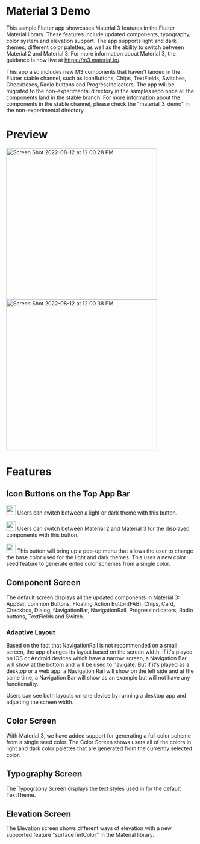 # Material 3 Demo

This sample Flutter app showcases Material 3 features in the Flutter Material library. These features include updated components, typography, color system and elevation support. The app supports light and dark themes, different color palettes, as well as the ability to switch between Material 2 and Material 3. For more information about Material 3, the guidance is now live at https://m3.material.io/.

This app also includes new M3 components that haven't landed in the Flutter stable channel, such as IconButtons, Chips, TextFields, Switches, Checkboxes, Radio buttons and ProgressIndicators. The app will be migrated to the non-experimental directory in the samples repo once all the components land in the stable branch. For more information about the components in the stable channel, please check the "material_3_demo" in the non-experimental directory.

# Preview

<img width="400" alt="Screen Shot 2022-08-12 at 12 00 28 PM" src="https://user-images.githubusercontent.com/36861262/184426137-47b550e1-5c6e-4bb7-b647-b1741f96d42b.png"><img width="400" alt="Screen Shot 2022-08-12 at 12 00 38 PM" src="https://user-images.githubusercontent.com/36861262/184426154-063a39e8-24bd-40be-90cd-984bf81c0fdf.png">


# Features
## Icon Buttons on the Top App Bar
<img src="https://user-images.githubusercontent.com/36861262/166506048-125caeb3-5d5c-4489-9029-1cb74202dd37.png" width="25"/>  Users can switch between a light or dark theme with this button.

<img src="https://user-images.githubusercontent.com/36861262/166508002-90fce980-d228-4312-a95f-a1919bb79ccc.png" width="25" />  Users can switch between Material 2 and Material 3 for the displayed components with this button.

<img src="https://user-images.githubusercontent.com/36861262/166511137-85dea8df-0017-4649-b913-14d4b7a17c2f.png" width="25" /> This button will bring up a pop-up menu that allows the user to change the base color used for the light and dark themes. This uses a new color seed feature to generate entire color schemes from a single color.

## Component Screen
The default screen displays all the updated components in Material 3: AppBar, common Buttons, Floating Action Button(FAB), Chips, Card, Checkbox, Dialog, NavigationBar, NavigationRail, ProgressIndicators, Radio buttons, TextFields and Switch.

### Adaptive Layout
Based on the fact that NavigationRail is not recommended on a small screen, the app changes its layout based on the screen width. If it's played on iOS or Android devices which have a narrow screen, a Navigation Bar will show at the bottom and will be used to navigate. But if it's played as a desktop or a web app, a Navigation Rail will show on the left side and at the same time, a Navigation Bar will show as an example but will not have any functionality.

Users can see both layouts on one device by running a desktop app and adjusting the screen width.

## Color Screen
With Material 3, we have added support for generating a full color scheme from a single seed color. The Color Screen shows users all of the colors in light and dark color palettes that are generated from the currently selected color.

## Typography Screen
The Typography Screen displays the text styles used in for the default TextTheme.

## Elevation Screen
The Elevation screen shows different ways of elevation with a new supported feature "surfaceTintColor" in the Material library.
